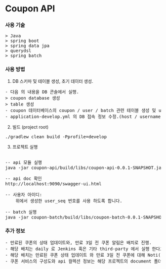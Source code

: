 # Coupon API

### 사용 기술
<pre>
> Java
> spring boot
> spring data jpa
> querydsl
> spring batch
</pre>
### 사용 방법

1. DB 스키마 및 테이블 생성, 초기 데이터 생성. 
<pre>
- 다음 의 내용을 DB 콘솔에서 실행.
> coupon database 생성
> table 생성
- coupon 데이터베이스의 coupon / user / batch 관련 테이블 생성 및 user 샘플 데이터 생성 확인
- application-develop.yml 의 DB 접속 정보 수정.(host / username / password)
</pre>

2. 빌드 (project root)
<pre>
./gradlew clean build -Pprofile=develop
</pre> 

3. 프로젝트 실행
<pre>

-- api 모듈 실행
java -jar coupon-api/build/libs/coupon-api-0.0.1-SNAPSHOT.jar --spring.profiles.active=develop

-- api doc 확인
http://localhost:9090/swagger-ui.html

-- 사용자 아이디:
    위에서 생성한 user_seq 번호를 사용 하도록 합니다. 
    
-- batch 실행
java -jar coupon-batch/build/libs/coupon-batch-0.0.1-SNAPSHOT.jar --spring.profiles.active=develop --job.name=JOB_COUPON targetDate=20200505 
</pre>

### 추가 정보
<pre>
- 만료된 쿠폰의 상태 업데이트와, 만료 3일 전 쿠폰 알림은 배치로 진행.
- 해당 배치는 daily 로 Jenkins 혹은 기타 third-party 에서 실행 한다고 가정.
- 해당 배치는 만료된 쿠폰 상태 업데이트 와 만료 3일 전 쿠폰에 대해 Noti(콘솔출력) 하는 2 Step 으로 구성.
- 쿠폰 서비스의 구성도와 api 컬렉션 정보는 해당 프로젝트의 document 폴더 참조.
</pre>

